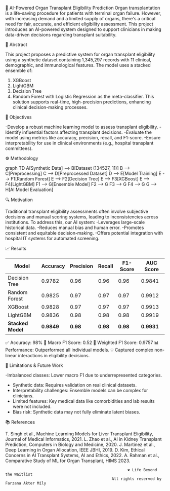 🧠 AI-Powered Organ Transplant Eligibility Prediction
Organ transplantation is a life-saving procedure for patients with terminal organ failure. However, with increasing demand and a limited supply of organs, there's a critical need for fair, accurate, and efficient eligibility assessment. This project introduces an AI-powered system designed to support clinicians in making data-driven decisions regarding transplant suitability.

📌 Abstract

This project proposes a predictive system for organ transplant eligibility using a synthetic dataset containing 1,345,297 records with 11 clinical, demographic, and immunological features. The model uses a stacked ensemble of:
1. XGBoost
2. LightGBM
3. Decision Tree
4. Random Forest
with Logistic Regression as the meta-classifier.
This solution supports real-time, high-precision predictions, enhancing clinical decision-making processes.

🎯 Objectives

-Develop a robust machine learning model to assess transplant eligibility.
-Identify influential factors affecting transplant decisions.
-Evaluate the model using metrics like accuracy, precision, recall, and F1-score.
-Ensure interpretability for use in clinical environments (e.g., hospital transplant committees).

⚙️ Methodology

graph TD
    A[Synthetic Data] --> B[Dataset (134527, 11)]
    B --> C[Preprocessing]
    C --> D[Preprocessed Dataset]
    D --> E[Model Training]
    E --> F1[Random Forest]
    E --> F2[Decision Tree]
    E --> F3[XGBoost]
    E --> F4[LightGBM]
    F1 --> G[Ensemble Model]
    F2 --> G
    F3 --> G
    F4 --> G
    G --> H[AI Model Evaluation]

🔍 Motivation

Traditional transplant eligibility assessments often involve subjective decisions and manual scoring systems, leading to inconsistencies across institutions.
To address this, our AI system:
-Leverages large-scale historical data.
-Reduces manual bias and human error.
-Promotes consistent and equitable decision-making.
-Offers potential integration with hospital IT systems for automated screening.

📈 Results

| Model           | Accuracy | Precision | Recall | F1-Score | AUC Score |
|----------------|----------|-----------|--------|----------|-----------|
| Decision Tree  | 0.9782   | 0.96      | 0.96   | 0.96     | 0.9841    |
| Random Forest  | 0.9825   | 0.97      | 0.97   | 0.97     | 0.9912    |
| XGBoost        | 0.9828   | 0.97      | 0.97   | 0.97     | 0.9913    |
| LightGBM       | 0.9836   | 0.98      | 0.98   | 0.98     | 0.9919    |
| **Stacked Model** | **0.9849** | **0.98**  | **0.98** | **0.98**  | **0.9931** |

✅ Accuracy: 98%
🧮 Macro F1 Score: 0.52
🧮 Weighted F1 Score: 0.9757
📊 Performance: Outperformed all individual models.
💡 Captured complex non-linear interactions in eligibility decisions.

🚧 Limitations & Future Work

-Imbalanced classes: Lower macro F1 due to underrepresented categories.
- Synthetic data: Requires validation on real clinical datasets.
- Interpretability challenges: Ensemble models can be complex for clinicians.
- Limited features: Key medical data like comorbidities and lab results were not included.
- Bias risk: Synthetic data may not fully eliminate latent biases.

📚 References

T. Singh et al., Machine Learning Models for Liver Transplant Eligibility, Journal of Medical Informatics, 2021.
L. Zhao et al., AI in Kidney Transplant Prediction, Computers in Biology and Medicine, 2020.
J. Martinez et al., Deep Learning in Organ Allocation, IEEE JBHI, 2019.
D. Kim, Ethical Concerns in AI Transplant Systems, AI and Ethics, 2022.
A. Rahman et al., Comparative Study of ML for Organ Transplant, HIMS 2023.

                                                          ❤️ Life Beyond the Waitlist
                                                   All rights reserved by Farzana Akter Mily
